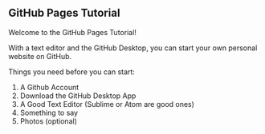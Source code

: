 ## GitHub Pages Tutorial

Welcome to the GitHub Pages Tutorial! 

With a text editor and the GitHub Desktop, you can start your own personal website on GitHub.

Things you need before you can start:

  1) A Github Account
  2) Download the GitHub Desktop App
  3) A Good Text Editor (Sublime or Atom are good ones)
  4) Something to say
  5) Photos (optional)